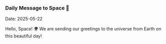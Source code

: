 ### Daily Message to Space 🌌
Date: 2025-05-22

Hello, Space! 🌍 We are sending our greetings to the universe from Earth on this beautiful day!
